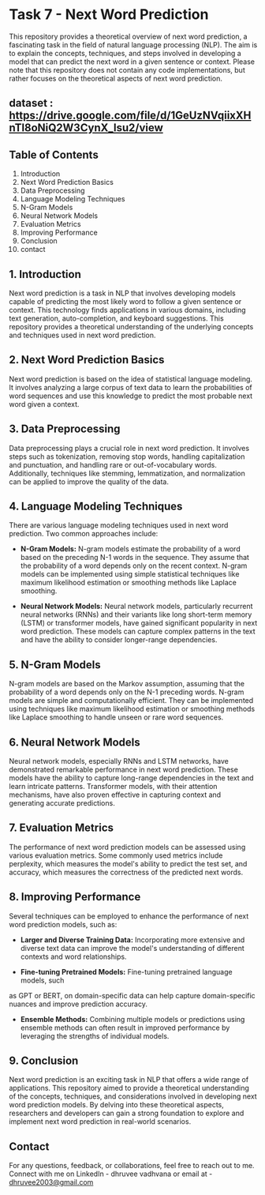 
# Task 7 -  Next Word Prediction

This repository provides a theoretical overview of next word prediction, a fascinating task in the field of natural language processing (NLP). The aim is to explain the concepts, techniques, and steps involved in developing a model that can predict the next word in a given sentence or context. Please note that this repository does not contain any code implementations, but rather focuses on the theoretical aspects of next word prediction.

## dataset : https://drive.google.com/file/d/1GeUzNVqiixXHnTl8oNiQ2W3CynX_lsu2/view 

## Table of Contents

1. Introduction
2. Next Word Prediction Basics
3. Data Preprocessing
4. Language Modeling Techniques
5. N-Gram Models
6. Neural Network Models
7. Evaluation Metrics
8. Improving Performance
9. Conclusion
10. contact 

## 1. Introduction

Next word prediction is a task in NLP that involves developing models capable of predicting the most likely word to follow a given sentence or context. This technology finds applications in various domains, including text generation, auto-completion, and keyboard suggestions. This repository provides a theoretical understanding of the underlying concepts and techniques used in next word prediction.

## 2. Next Word Prediction Basics

Next word prediction is based on the idea of statistical language modeling. It involves analyzing a large corpus of text data to learn the probabilities of word sequences and use this knowledge to predict the most probable next word given a context.

## 3. Data Preprocessing

Data preprocessing plays a crucial role in next word prediction. It involves steps such as tokenization, removing stop words, handling capitalization and punctuation, and handling rare or out-of-vocabulary words. Additionally, techniques like stemming, lemmatization, and normalization can be applied to improve the quality of the data.

## 4. Language Modeling Techniques

There are various language modeling techniques used in next word prediction. Two common approaches include:

- **N-Gram Models:** N-gram models estimate the probability of a word based on the preceding N-1 words in the sequence. They assume that the probability of a word depends only on the recent context. N-gram models can be implemented using simple statistical techniques like maximum likelihood estimation or smoothing methods like Laplace smoothing.

- **Neural Network Models:** Neural network models, particularly recurrent neural networks (RNNs) and their variants like long short-term memory (LSTM) or transformer models, have gained significant popularity in next word prediction. These models can capture complex patterns in the text and have the ability to consider longer-range dependencies.

## 5. N-Gram Models

N-gram models are based on the Markov assumption, assuming that the probability of a word depends only on the N-1 preceding words. N-gram models are simple and computationally efficient. They can be implemented using techniques like maximum likelihood estimation or smoothing methods like Laplace smoothing to handle unseen or rare word sequences.

## 6. Neural Network Models

Neural network models, especially RNNs and LSTM networks, have demonstrated remarkable performance in next word prediction. These models have the ability to capture long-range dependencies in the text and learn intricate patterns. Transformer models, with their attention mechanisms, have also proven effective in capturing context and generating accurate predictions.

## 7. Evaluation Metrics

The performance of next word prediction models can be assessed using various evaluation metrics. Some commonly used metrics include perplexity, which measures the model's ability to predict the test set, and accuracy, which measures the correctness of the predicted next words.

## 8. Improving Performance

Several techniques can be employed to enhance the performance of next word prediction models, such as:

- **Larger and Diverse Training Data:** Incorporating more extensive and diverse text data can improve the model's understanding of different contexts and word relationships.

- **Fine-tuning Pretrained Models:** Fine-tuning pretrained language models, such

 as GPT or BERT, on domain-specific data can help capture domain-specific nuances and improve prediction accuracy.

- **Ensemble Methods:** Combining multiple models or predictions using ensemble methods can often result in improved performance by leveraging the strengths of individual models.

## 9. Conclusion

Next word prediction is an exciting task in NLP that offers a wide range of applications. This repository aimed to provide a theoretical understanding of the concepts, techniques, and considerations involved in developing next word prediction models. By delving into these theoretical aspects, researchers and developers can gain a strong foundation to explore and implement next word prediction in real-world scenarios.


## Contact
For any questions, feedback, or collaborations, feel free to reach out to me. Connect with me on LinkedIn - dhruvee vadhvana or email at - dhruvee2003@gmail.com 
